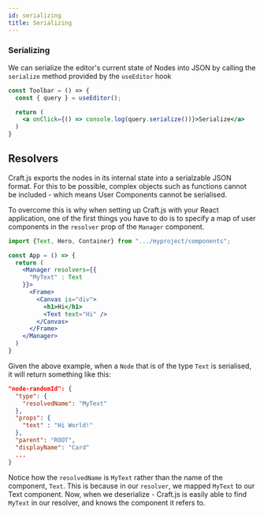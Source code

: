 ```yaml
---
id: serializing
title: Serializing
---
```


### Serializing
We can serialize the editor's current state of Nodes into JSON by calling the `serialize` method provided by the `useEditor` hook
```jsx
const Toolbar = () => {
  const { query } = useEditor();

  return (
    <a onClick={() => console.log(query.serialize())}>Serialize</a>
  )
}
```

## Resolvers
Craft.js exports the nodes in its internal state into a serialzable JSON format. For this to be possible, complex objects such as functions cannot be included - which means User Components cannot be serialised. 

To overcome this is why when setting up Craft.js with your React application, one of the first things you have to do is to specify a map of user components in the `resolver` prop of the `Manager` component.


```jsx
import {Text, Hero, Container} from ".../myproject/components";

const App = () => {
  return (
    <Manager resolvers={{
      "MyText" : Text
    }}>
      <Frame>
        <Canvas is="div">
          <h1>Hi</h1>
          <Text text="Hi" />
        </Canvas>
      </Frame>
    </Manager>
  )
}
```

Given the above example, when a `Node` that is of the type  `Text` is serialised, it will return something like this:
```json
"node-randomId": {
  "type": {
    "resolvedName": "MyText"
  },
  "props": {
    "text" : "Hi World!"
  },
  "parent": "ROOT",
  "displayName": "Card"
  ...
}
```
Notice how the `resolvedName` is `MyText` rather than the name of the component, `Text`. This is because in our `resolver`, we mapped `MyText` to our Text component. Now, when we deserialize - Craft.js is easily able to find `MyText` in our resolver, and knows the component it refers to.
